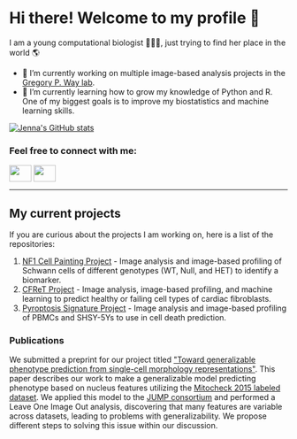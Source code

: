 # Hi there! Welcome to my profile 🤗

<!--
**jenna-tomkinson/jenna-tomkinson** is a ✨ _special_ ✨ repository because its `README.md` (this file) appears on your GitHub profile.

Here are some ideas to get you started:

- 🔭 I’m currently working on ...
- 🌱 I’m currently learning ...
- 👯 I’m looking to collaborate on ...
- 🤔 I’m looking for help with ...
- 💬 Ask me about ...
- 📫 How to reach me: ...
- 😄 Pronouns: ...
- ⚡ Fun fact: ...
-->

I am a young computational biologist 👩🏻‍💻, just trying to find her place in the world 🌎

- 🔭 I’m currently working on multiple image-based analysis projects in the [Gregory P. Way lab](https://github.com/WayScience).
- 🌱 I’m currently learning how to grow my knowledge of Python and R. One of my biggest goals is to improve my biostatistics and machine learning skills.

[![Jenna's GitHub stats](https://github-readme-stats.vercel.app/api?username=jenna-tomkinson&show_icons=true&theme=onedark)](https://github.com/anuraghazra/github-readme-stats)

<h3 align="left">Feel free to connect with me:</h3>
<p align="left">
<a href="https://twitter.com/jenna_tomkinson" target="blank"><img align="center" src="https://github.com/gauravghongde/social-icons/blob/master/SVG/Color/Twitter.svg" alt="" height="30" width="40" /></a>
<a href="https://www.linkedin.com/in/jenna-tomkinson/" target="blank"><img align="center" src="https://github.com/gauravghongde/social-icons/blob/master/SVG/Color/LinkedIN.svg" alt="" height="30" width="40" /></a>
</p>

---

## My current projects

If you are curious about the projects I am working on, here is a list of the repositories:

1. [NF1 Cell Painting Project](https://github.com/WayScience/nf1_cellpainting_data) - Image analysis and image-based profiling of Schwann cells of different genotypes (WT, Null, and HET) to identify a biomarker.
2. [CFReT Project](https://github.com/WayScience/CFReT_data) - Image analysis, image-based profiling, and machine learning to predict healthy or failing cell types of cardiac fibroblasts.
3. [Pyroptosis Signature Project](https://github.com/WayScience/pyroptosis_signature) - Image analysis and image-based profiling of PBMCs and SHSY-5Ys to use in cell death prediction. 

### Publications

We submitted a preprint for our project titled ["Toward generalizable phenotype prediction from single-cell morphology representations"](https://www.biorxiv.org/content/10.1101/2024.03.13.584858v1).
This paper describes our work to make a generalizable model predicting phenotype based on nucleus features utilizing the [Mitocheck 2015 labeled dataset](https://www.mitocheck.org/about.shtml).
We applied this model to the [JUMP consortium](https://jump-cellpainting.broadinstitute.org/) and performed a Leave One Image Out analysis, discovering that many features are variable across datasets, leading to problems with generalizability.
We propose different steps to solving this issue within our discussion.

